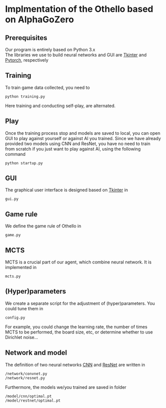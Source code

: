 # Implmentation of the Othello based on AlphaGoZero
## Prerequisites
Our program is entirely based on Python 3.x <br>
The libraries we use to build neural networks and GUI are <u>Tkinter</u> and <u>Pytorch</u>, respectively
## Training
To train game data collected, you need to
```
python training.py
```
Here training and conducting self-play, are alternated.

## Play
Once the training process stop and models are saved to local, you can open GUI to play against yourself or against AI you trained. Since we have already provided two models using CNN and ResNet, you have no need to train from scratch if you just want to play against AI, using the following command
```
python startup.py
```
## GUI
The graphical user interface is designed based on <u>Tkinter</u> in
```
gui.py
```

## Game rule
We define the game rule of Othello in
```
game.py
```

## MCTS
MCTS is a crucial part of our agent, which combine neural network. It is implemented in 
```
mcts.py
```

## (Hyper)parameters
We create a separate script for the adjustment of (hyper)parameters. You could tune them in
```
config.py
```
For example, you could change the learning rate, the number of times MCTS to be performed, the board size, etc, or determine whether to use Dirichlet noise...

## Network and model
The definition of two neural networks <u>CNN</u> and <u>ResNet</u> are written in
```
/network/convnet.py
/network/resnet.py
```
Furthermore, the models we/you trained are saved in folder
```
/model/cnn/optimal.pt
/model/restnet/optimal.pt
```


